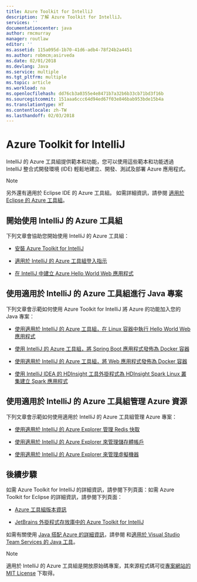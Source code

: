 ```yaml
---
title: Azure Toolkit for IntelliJ
description: 了解 Azure Toolkit for IntelliJ。
services: ''
documentationcenter: java
author: rmcmurray
manager: routlaw
editor: ''
ms.assetid: 115a095d-1b70-41d6-adb4-78f24b2a4451
ms.author: robmcm;asirveda
ms.date: 02/01/2018
ms.devlang: Java
ms.service: multiple
ms.tgt_pltfrm: multiple
ms.topic: article
ms.workload: na
ms.openlocfilehash: dd76cb3a0355e4e8471b7a32b6b33cb71bd3f16b
ms.sourcegitcommit: 151aaa6ccc64d94ed67f03e846bab953bde15b4a
ms.translationtype: HT
ms.contentlocale: zh-TW
ms.lasthandoff: 02/03/2018
---
```

# <a name="azure-toolkit-for-intellij"></a>Azure Toolkit for IntelliJ
IntelliJ 的 Azure 工具組提供範本和功能，您可以使用這些範本和功能透過 IntelliJ 整合式開發環境 (IDE) 輕鬆地建立、開發、測試及部署 Azure 應用程式。

> [!NOTE]
> 
> 另外還有適用於 Eclipse IDE 的 Azure 工具組。 如需詳細資訊，請參閱 [適用於 Eclipse 的 Azure 工具組](../eclipse/azure-toolkit-for-eclipse.md)。
> 

## <a name="get-started-with-the-azure-toolkit-for-intellij"></a>開始使用 IntelliJ 的 Azure 工具組
下列文章會協助您開始使用 IntelliJ 的 Azure 工具組：

* [安裝 Azure Toolkit for IntelliJ](azure-toolkit-for-intellij-installation.md)

* [適用於 IntelliJ 的 Azure 工具組登入指示](azure-toolkit-for-intellij-sign-in-instructions.md)

* [在 IntelliJ 中建立 Azure Hello World Web 應用程式](azure-toolkit-for-intellij-create-hello-world-web-app.md)

## <a name="use-the-azure-toolkit-for-intellij-with-your-java-projects"></a>使用適用於 IntelliJ 的 Azure 工具組進行 Java 專案
下列文章會示範如何使用 Azure Toolkit for IntelliJ 將 Azure 的功能加入您的 Java 專案：

* [使用適用於 IntelliJ 的 Azure 工具組，在 Linux 容器中執行 Hello World Web 應用程式](azure-toolkit-for-intellij-hello-world-web-app-linux.md)

* [使用 IntelliJ 的 Azure 工具組，將 Spring Boot 應用程式發佈為 Docker 容器](azure-toolkit-for-intellij-publish-spring-boot-docker-app.md)

* [使用適用於 IntelliJ 的 Azure 工具組，將 Web 應用程式發佈為 Docker 容器](azure-toolkit-for-intellij-publish-as-docker-container.md)

* [使用 IntelliJ IDEA 的 HDInsight 工具外掛程式為 HDInsight Spark Linux 叢集建立 Spark 應用程式](/azure/hdinsight/hdinsight-apache-spark-intellij-tool-plugin)

## <a name="manage-azure-resources-using-the-azure-toolkit-for-intellij"></a>使用適用於 IntelliJ 的 Azure 工具組管理 Azure 資源
下列文章會示範如何使用適用於 IntelliJ 的 Azure 工具組管理 Azure 專案：

* [使用適用於 IntelliJ 的 Azure Explorer 管理 Redis 快取](azure-toolkit-for-intellij-managing-redis-caches-using-azure-explorer.md)

* [使用適用於 IntelliJ 的 Azure Explorer 來管理儲存體帳戶](azure-toolkit-for-intellij-managing-virtual-machines-using-azure-explorer.md)

* [使用適用於 IntelliJ 的 Azure Explorer 來管理虛擬機器](azure-toolkit-for-intellij-managing-storage-accounts-using-azure-explorer.md)

## <a name="next-steps"></a>後續步驟

如需 Azure Toolkit for IntelliJ 的詳細資訊，請參閱下列頁面：如需 Azure Toolkit for Eclipse 的詳細資訊，請參閱下列頁面：

* [Azure 工具組版本資訊](https://github.com/Microsoft/azure-tools-for-java/releases)

* [JetBrains 外掛程式存放庫中的 Azure Toolkit for IntelliJ](https://plugins.jetbrains.com/plugin/8053-azure-toolkit-for-intellij)

如需有關使用 [Java 搭配 Azure 的詳細資訊](https://docs.microsoft.com/java/azure/)，請參閱 和[適用於 Visual Studio Team Services 的 Java 工具](https://java.visualstudio.com/)。

> [!NOTE]
> 
> 適用於 IntelliJ 的 Azure 工具組是開放原始碼專案，其來源程式碼可從[專案網站的 MIT License](https://github.com/microsoft/azure-tools-for-java) 下取得。
> 

<!-- [!INCLUDE [azure-toolkit-for-intellij-additional-resources](../includes/azure-toolkit-for-intellij-additional-resources.md)] -->

<!-- URL List -->

[Azure for Java Developers]: https://docs.microsoft.com/java/azure/
[Java Tools for Visual Studio Team Services]: https://java.visualstudio.com/

<!-- Temporarily Deprecated URLs -->

<!-- [Debug a Java Web App on Azure in IntelliJ]: ./app-service-web/app-service-web-debug-java-web-app-in-intellij.md -->
